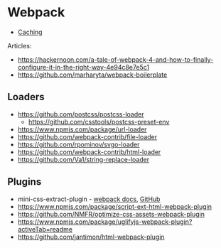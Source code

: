 # Webpack

* [Caching](https://webpack.js.org/guides/caching/)

Articles:

* <https://hackernoon.com/a-tale-of-webpack-4-and-how-to-finally-configure-it-in-the-right-way-4e94c8e7e5c1>
* <https://github.com/marharyta/webpack-boilerplate>

## Loaders

* <https://github.com/postcss/postcss-loader>
    * <https://github.com/csstools/postcss-preset-env>
* <https://www.npmjs.com/package/url-loader>
* <https://github.com/webpack-contrib/file-loader>
* <https://github.com/rpominov/svgo-loader>
* <https://github.com/webpack-contrib/html-loader>
* <https://github.com/Va1/string-replace-loader>

## Plugins

* mini-css-extract-plugin - [webpack docs](https://webpack.js.org/plugins/mini-css-extract-plugin/), [GitHub](https://github.com/webpack-contrib/mini-css-extract-plugin)
* <https://www.npmjs.com/package/script-ext-html-webpack-plugin>
* <https://github.com/NMFR/optimize-css-assets-webpack-plugin>
* <https://www.npmjs.com/package/uglifyjs-webpack-plugin?activeTab=readme>
* <https://github.com/jantimon/html-webpack-plugin>